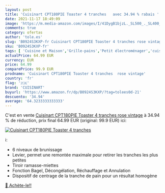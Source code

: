 ```yaml
---
layout: post
title: 'Cuisinart CPT180PIE Toaster 4 tranches   avec 34.94 % rabais '
date: 2021-11-17 18:49:09
image: 'https://m.media-amazon.com/images/I/41DygB1bjzL._SL500_._SL400_.jpg'
comments: true
category: ofertas
author: 'tole.es'
slug: 'B0924S3KXP-fr Cuisinart CPT180PIE Toaster 4 tranches rose vintage'
sku: 'B0924S3KXP-fr'
tags: [ 'Cuisine et Maison','Grille-pains','Petit électroménager','cuisinart', ]
actualPrice: 64.99 EUR
currency: EUR
price: 64.99
comparePrice: 99.9 EUR
prodname: 'Cuisinart CPT180PIE Toaster 4 tranches  rose vintage'
country: 'fr'
flag: '🇫🇷'
brand: 'CUISINART'
buyurl: 'https://www.amazon.fr/dp/B0924S3KXP/?tag=tolees0d-21'
descuento: '34.94'
average: '64.3233333333333'
---
```


C'est en vente [Cuisinart CPT180PIE Toaster 4 tranches  rose vintage](https://www.amazon.fr/dp/B0924S3KXP/?tag=tolees0d-21)  à  34.94 % de réduction, prix final  64.99 EUR (original: 99.9 EUR) ici:

[![Cuisinart CPT180PIE Toaster 4 tranches  ](https://m.media-amazon.com/images/I/41DygB1bjzL._SL500_._SL400_.jpg)](https://www.amazon.fr/dp/B0924S3KXP/?tag=tolees0d-21)

ℹ️:

- 6 niveaux de brunissage
- Levier, permet une remontée maximale pour retirer les tranches les plus petites
- Tiroir ramasse-miettes
- Fonction Bagel, Décongélation, Réchauffage et Annulation
- Dispositif de centrage de la tranche de pain pour un résultat homogène

[🛒 Achète-le!!](https://www.amazon.fr/dp/B0924S3KXP/?tag=tolees0d-21)
